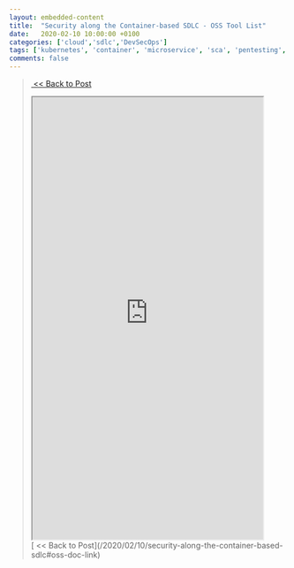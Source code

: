 ```yaml
---
layout: embedded-content
title:  "Security along the Container-based SDLC - OSS Tool List"
date:   2020-02-10 10:00:00 +0100
categories: ['cloud','sdlc','DevSecOps'] 
tags: ['kubernetes', 'container', 'microservice', 'sca', 'pentesting', 'SAST', 'DAST', 'IAST', 'RASP']
comments: false
---
```

> [&nbsp;&lt;&lt;&nbsp;Back to Post](/2020/02/10/security-along-the-container-based-sdlc#oss-doc-link) 
> <iframe src="https://docs.google.com/spreadsheets/d/e/2PACX-1vRTLn8bLX-Sp6JEbKcJIludCb6wJbTM-5xV5te94srdYnmLYutCu9vcgmiWcc2taioH5cJcj2xXH_Ba/pubhtml?widget=true&amp;headers=false" width="90%" height="800"></iframe>
> [&nbsp;&lt;&lt;&nbsp;Back to Post](/2020/02/10/security-along-the-container-based-sdlc#oss-doc-link) 